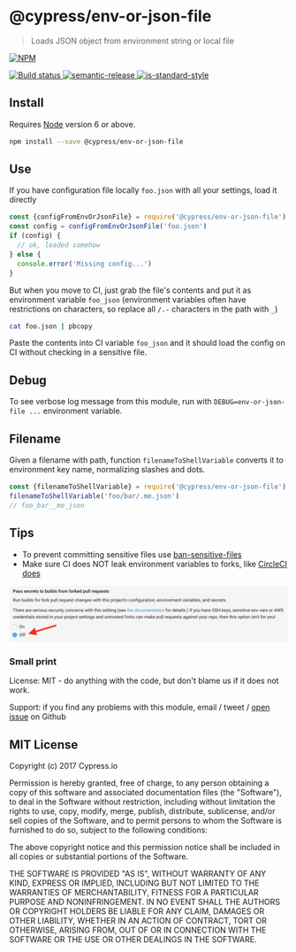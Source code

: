 # @cypress/env-or-json-file

> Loads JSON object from environment string or local file

[![NPM][npm-icon] ][npm-url]

[![Build status][ci-image] ][ci-url]
[![semantic-release][semantic-image] ][semantic-url]
[![js-standard-style][standard-image]][standard-url]

## Install

Requires [Node](https://nodejs.org/en/) version 6 or above.

```sh
npm install --save @cypress/env-or-json-file
```

## Use

If you have configuration file locally `foo.json` with all your settings,
load it directly

```js
const {configFromEnvOrJsonFile} = require('@cypress/env-or-json-file')
const config = configFromEnvOrJsonFile('foo.json')
if (config) {
  // ok, loaded somehow
} else {
  console.error('Missing config...')
}
```

But when you move to CI, just grab the file's contents and put it as
environment variable `foo_json` (environment variables often have restrictions
on characters, so replace all `/.-` characters in the path with `_`)

```sh
cat foo.json | pbcopy
```

Paste the contents into CI variable `foo_json` and it should load the config
on CI without checking in a sensitive file.

## Debug

To see verbose log message from this module, run with
`DEBUG=env-or-json-file ...` environment variable.

## Filename

Given a filename with path, function `filenameToShellVariable` converts it to
environment key name, normalizing slashes and dots.

```js
const {filenameToShellVariable} = require('@cypress/env-or-json-file')
filenameToShellVariable('foo/bar/.me.json')
// foo_bar__me_json
```

## Tips

* To prevent committing sensitive files use
  [ban-sensitive-files](https://github.com/bahmutov/ban-sensitive-files)
* Make sure CI does NOT leak environment variables to forks, like
  [CircleCI does](https://circleci.com/docs/1.0/fork-pr-builds/)

![Stop CircleCI default variable leak](images/circleci-env-vars.png)

### Small print

License: MIT - do anything with the code, but don't blame us if it does not work.

Support: if you find any problems with this module, email / tweet /
[open issue](https://github.com/cypress-io/env-or-json-file/issues) on Github

## MIT License

Copyright (c) 2017 Cypress.io

Permission is hereby granted, free of charge, to any person
obtaining a copy of this software and associated documentation
files (the "Software"), to deal in the Software without
restriction, including without limitation the rights to use,
copy, modify, merge, publish, distribute, sublicense, and/or sell
copies of the Software, and to permit persons to whom the
Software is furnished to do so, subject to the following
conditions:

The above copyright notice and this permission notice shall be
included in all copies or substantial portions of the Software.

THE SOFTWARE IS PROVIDED "AS IS", WITHOUT WARRANTY OF ANY KIND,
EXPRESS OR IMPLIED, INCLUDING BUT NOT LIMITED TO THE WARRANTIES
OF MERCHANTABILITY, FITNESS FOR A PARTICULAR PURPOSE AND
NONINFRINGEMENT. IN NO EVENT SHALL THE AUTHORS OR COPYRIGHT
HOLDERS BE LIABLE FOR ANY CLAIM, DAMAGES OR OTHER LIABILITY,
WHETHER IN AN ACTION OF CONTRACT, TORT OR OTHERWISE, ARISING
FROM, OUT OF OR IN CONNECTION WITH THE SOFTWARE OR THE USE OR
OTHER DEALINGS IN THE SOFTWARE.

[npm-icon]: https://nodei.co/npm/@cypress/env-or-json-file.svg?downloads=true
[npm-url]: https://npmjs.org/package/@cypress/env-or-json-file
[ci-image]: https://travis-ci.org/cypress-io/env-or-json-file.svg?branch=master
[ci-url]: https://travis-ci.org/cypress-io/env-or-json-file
[semantic-image]: https://img.shields.io/badge/%20%20%F0%9F%93%A6%F0%9F%9A%80-semantic--release-e10079.svg
[semantic-url]: https://github.com/semantic-release/semantic-release
[standard-image]: https://img.shields.io/badge/code%20style-standard-brightgreen.svg
[standard-url]: http://standardjs.com/
